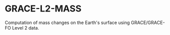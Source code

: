 # GRACE-L2-MASS
Computation of mass changes on the Earth's surface using GRACE/GRACE-FO Level 2 data.
